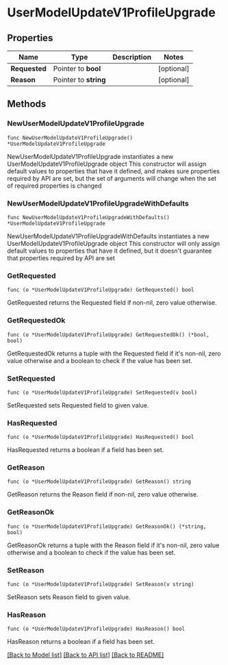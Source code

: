# UserModelUpdateV1ProfileUpgrade

## Properties

Name | Type | Description | Notes
------------ | ------------- | ------------- | -------------
**Requested** | Pointer to **bool** |  | [optional] 
**Reason** | Pointer to **string** |  | [optional] 

## Methods

### NewUserModelUpdateV1ProfileUpgrade

`func NewUserModelUpdateV1ProfileUpgrade() *UserModelUpdateV1ProfileUpgrade`

NewUserModelUpdateV1ProfileUpgrade instantiates a new UserModelUpdateV1ProfileUpgrade object
This constructor will assign default values to properties that have it defined,
and makes sure properties required by API are set, but the set of arguments
will change when the set of required properties is changed

### NewUserModelUpdateV1ProfileUpgradeWithDefaults

`func NewUserModelUpdateV1ProfileUpgradeWithDefaults() *UserModelUpdateV1ProfileUpgrade`

NewUserModelUpdateV1ProfileUpgradeWithDefaults instantiates a new UserModelUpdateV1ProfileUpgrade object
This constructor will only assign default values to properties that have it defined,
but it doesn't guarantee that properties required by API are set

### GetRequested

`func (o *UserModelUpdateV1ProfileUpgrade) GetRequested() bool`

GetRequested returns the Requested field if non-nil, zero value otherwise.

### GetRequestedOk

`func (o *UserModelUpdateV1ProfileUpgrade) GetRequestedOk() (*bool, bool)`

GetRequestedOk returns a tuple with the Requested field if it's non-nil, zero value otherwise
and a boolean to check if the value has been set.

### SetRequested

`func (o *UserModelUpdateV1ProfileUpgrade) SetRequested(v bool)`

SetRequested sets Requested field to given value.

### HasRequested

`func (o *UserModelUpdateV1ProfileUpgrade) HasRequested() bool`

HasRequested returns a boolean if a field has been set.

### GetReason

`func (o *UserModelUpdateV1ProfileUpgrade) GetReason() string`

GetReason returns the Reason field if non-nil, zero value otherwise.

### GetReasonOk

`func (o *UserModelUpdateV1ProfileUpgrade) GetReasonOk() (*string, bool)`

GetReasonOk returns a tuple with the Reason field if it's non-nil, zero value otherwise
and a boolean to check if the value has been set.

### SetReason

`func (o *UserModelUpdateV1ProfileUpgrade) SetReason(v string)`

SetReason sets Reason field to given value.

### HasReason

`func (o *UserModelUpdateV1ProfileUpgrade) HasReason() bool`

HasReason returns a boolean if a field has been set.


[[Back to Model list]](../README.md#documentation-for-models) [[Back to API list]](../README.md#documentation-for-api-endpoints) [[Back to README]](../README.md)


